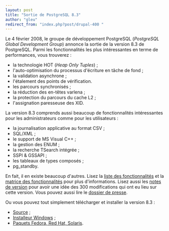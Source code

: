 ```yaml
---
layout: post
title: "Sortie de PostgreSQL 8.3"
author: "gleu"
redirect_from: "index.php?post/drupal-400 "
---
```




<p>Le 4 février 2008, le groupe de développement PostgreSQL (<em>PostgreSQL Global Development Group</em>) annonce la sortie de la version 8.3 de PostgreSQL. Parmi les fonctionnalités les plus intéressantes en terme de performances, vous trouverez&nbsp;:</p>

<ul>

<li>la technologie HOT (<em>Heap Only Tuples</em>)&nbsp;;</li>

<li>l'auto-optimisation du processus d'écriture en tâche de fond&nbsp;;</li>

<li>la validation asynchrone&nbsp;;</li>

<li>l'étalement des points de vérification.</li>

<li>les parcours synchronisés&nbsp;;</li>

<li>la réduction des en-têtes varlena&nbsp;;</li>

<li>la protection du parcours du cache L2&nbsp;;</li>

<li>l'assignation paresseuse des XID.</li>

</ul>

<p>La version 8.3 comprends aussi beaucoup de fonctionnalités intéressantes pour les administrateurs comme pour les utilisateurs&nbsp;:</p>

<ul>

<li>la journalisation applicative au format CSV&nbsp;;</li>

<li>SQL/XML&nbsp;;</li>

<li>le support de MS Visual C++&nbsp;;</li>

<li>la gestion des ENUM&nbsp;;</li>

<li>la recherche TSearch intégrée&nbsp;;</li>

<li>SSPI &amp; GSSAPI&nbsp;;</li>

<li>les tableaux de types composés&nbsp;;</li>

<li>pg_standby.</li>

</ul>

<p>En fait, il en existe beaucoup d'autres. Lisez la <a href="http://www.postgresql.org/about/press/features83.html.fr">liste des fonctionnalités</a> et la <a href="http://www.postgresql.org/about/featurematrix">matrice des fonctionnalités</a> pour plus d'informations. Lisez aussi les <a href="http://www.postgresql.org/docs/8.3/static/release-8-3.html">notes de version</a> pour avoir une idée des 300 modifications qui ont eu lieu sur cette version. Vous pouvez aussi lire le <a href="http://www.postgresql.org/about/press/presskit83.html.fr">dossier de presse</a>.</p>

<p>Ou vous pouvez tout simplement télécharger et installer la version 8.3&nbsp;:</p>

<ul>

<li><a href="http://www.postgresql.org/ftp/source/v8.3.0">Source</a>&nbsp;;</li>

<li><a href="http://www.postgresql.org/ftp/binary/v8.3.0/win32">Installeur Windows</a>&nbsp;;</li>

<li><a href="http://www.postgresql.org/ftp/binary/v8.3.0">Paquets Fedora, Red Hat, Solaris</a>.</li>

</ul>
